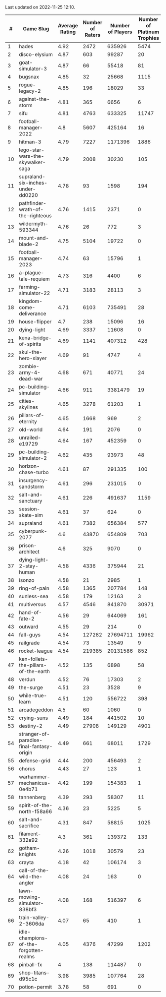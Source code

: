 Last updated on 2022-11-25 12:10.


|#|Game Slug|Average Rating|Number of Raters|Number of Players|Number of Platinum Trophies|Max Rarity (%)|
|---|---|---|---|---|---|---|
|1|hades|4.92|2472|635926|5474|89|
|2|disco-elysium|4.87|603|99287|20|28|
|3|goat-simulator-3|4.87|66|55418|81|90|
|4|bugsnax|4.85|32|25668|1115|97|
|5|rogue-legacy-2|4.85|196|18029|33|0.9|
|6|against-the-storm|4.81|365|6656|6|26|
|7|sifu|4.81|4763|633325|11747|96|
|8|football-manager-2022|4.8|5607|425164|16|49|
|9|hitman-3|4.79|7227|1171396|1886|48|
|10|lego-star-wars-the-skywalker-saga|4.79|2008|30230|105|98|
|11|supraland-six-inches-under-dd0220|4.78|93|1598|194|99|
|12|pathfinder-wrath-of-the-righteous|4.76|1415|2371|0|39|
|13|wildermyth-593344|4.76|26|772|3|1|
|14|mount-and-blade-2|4.75|5104|19722|0|6|
|15|football-manager-2023|4.74|63|15796|1|80|
|16|a-plague-tale-requiem|4.73|316|4400|6|92|
|17|farming-simulator-22|4.71|3183|28113|3|80|
|18|kingdom-come-deliverance|4.71|6103|735491|28|30|
|19|house-flipper|4.7|238|15096|16|93|
|20|dying-light|4.69|3337|11608|0|97|
|21|kena-bridge-of-spirits|4.69|1141|407312|428|94|
|22|skul-the-hero-slayer|4.69|91|4747|4|96|
|23|zombie-army-4-dead-war|4.68|671|40771|24|66|
|24|pc-building-simulator|4.66|911|3381479|19|48|
|25|cities-skylines|4.65|3278|61203|1|75|
|26|pillars-of-eternity|4.65|1668|969|2|80|
|27|old-world|4.64|191|2076|0|86|
|28|unrailed-e19729|4.64|167|452359|0|3|
|29|pc-building-simulator-2|4.62|435|93973|48|75|
|30|horizon-chase-turbo|4.61|87|291335|100|83|
|31|insurgency-sandstorm|4.61|296|231015|0|6|
|32|salt-and-sanctuary|4.61|226|491637|1159|83|
|33|session-skate-sim|4.61|37|624|0|27|
|34|supraland|4.61|7382|656384|577|99|
|35|cyberpunk-2077|4.6|43870|654809|703|62|
|36|prison-architect|4.6|325|9070|0|38|
|37|dying-light-2-stay-human|4.58|4336|375944|21|0.6|
|38|isonzo|4.58|21|2985|1|61|
|39|ring-of-pain|4.58|1365|207784|148|96|
|40|sunless-sea|4.58|179|12163|3|37|
|41|multiversus|4.57|4546|841870|30971|78|
|42|hand-of-fate-2|4.56|29|644069|161|72|
|43|outward|4.55|29|214|0|78|
|44|fall-guys|4.54|127282|27694711|19962|4|
|45|railgrade|4.54|73|13549|9|98|
|46|rocket-league|4.54|219385|20131586|852|75|
|47|ken-follets-the-pillars-of-the-earth|4.52|135|6898|58|49|
|48|verdun|4.52|76|17303|2|73|
|49|the-surge|4.51|23|3528|9|94|
|50|while-true-learn|4.51|120|556722|398|93|
|51|arcadegeddon|4.5|60|1060|0|94|
|52|crying-suns|4.49|184|441502|10|65|
|53|destiny-2|4.49|27908|149129|4901|95|
|54|stranger-of-paradise-final-fantasy-origin|4.49|661|68011|1729|98|
|55|defense-grid|4.44|200|456493|2|80|
|56|chorus|4.43|27|123|1|83|
|57|warhammer-mechanicus-0e4b71|4.42|199|154383|1|24|
|58|tannenberg|4.39|293|58307|11|86|
|59|spirit-of-the-north-f58a66|4.36|23|5225|5|59|
|60|salt-and-sacrifice|4.31|847|58815|1025|91|
|61|filament-332a92|4.3|361|139372|133|93|
|62|gotham-knights|4.26|1018|30579|23|35|
|63|crayta|4.18|42|106174|3|23|
|64|call-of-the-wild-the-angler|4.08|24|163|0|94|
|65|lawn-mowing-simulator-838bf3|4.08|168|516397|6|88|
|66|train-valley-2-3606da|4.07|65|410|1|88|
|67|idle-champions-of-the-forgotten-realms|4.05|4376|47299|1202|0.5|
|68|pinball-fx|4|138|114487|0|86|
|69|shop-titans-d95c1c|3.98|3985|107764|28|98|
|70|potion-permit|3.78|58|691|0|98|

